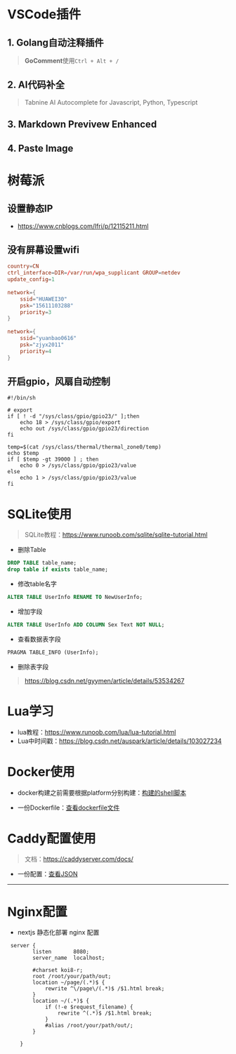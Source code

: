 # VSCode插件

## 1. Golang自动注释插件

> **GoComment**使用`Ctrl + Alt + /`

## 2. AI代码补全

> Tabnine AI Autocomplete for Javascript, Python, Typescript

## 3. Markdown Previvew Enhanced

## 4. Paste Image

# 树莓派

## 设置静态IP
- https://www.cnblogs.com/lfri/p/12115211.html

## 没有屏幕设置wifi

```conf
country=CN
ctrl_interface=DIR=/var/run/wpa_supplicant GROUP=netdev
update_config=1
 
network={
    ssid="HUAWEI30"
    psk="15611103288"
    priority=3
}
 
network={
    ssid="yuanbao0616"
    psk="zjyx2011"
    priority=4
}
```

## 开启gpio，风扇自动控制

```shell
#!/bin/sh

# export
if [ ! -d "/sys/class/gpio/gpio23/" ];then
    echo 18 > /sys/class/gpio/export
    echo out /sys/class/gpio/gpio23/direction
fi

temp=$(cat /sys/class/thermal/thermal_zone0/temp)
echo $temp 
if [ $temp -gt 39000 ] ; then
    echo 0 > /sys/class/gpio/gpio23/value 
else
    echo 1 > /sys/class/gpio/gpio23/value 
fi

```

# SQLite使用

> SQLite教程：https://www.runoob.com/sqlite/sqlite-tutorial.html

- 删除Table

```sql
DROP TABLE table_name;
drop table if exists table_name;
```

- 修改table名字

```sql
ALTER TABLE UserInfo RENAME TO NewUserInfo;
```

- 增加字段

```sql
ALTER TABLE UserInfo ADD COLUMN Sex Text NOT NULL;
```

- 查看数据表字段

```sql
PRAGMA TABLE_INFO (UserInfo);
```

- 删除表字段

> https://blog.csdn.net/gyymen/article/details/53534267
            
# Lua学习

- lua教程：https://www.runoob.com/lua/lua-tutorial.html
- Lua中时间戳：https://blog.csdn.net/auspark/article/details/103027234


# Docker使用

- docker构建之前需要根据platform分别构建：<a href="/page/code.html?file=/docs/develop/sample/docker_build.sh&title=docker构建脚本" target="_blank">构建的shell脚本</a>

- 一份Dockerfile：<a href="/page/code.html?file=/docs/develop/sample/dockerfile&title=一份dockerfile配置" target="_blank">查看dockerfile文件</a>

# Caddy配置使用

> 文档：https://caddyserver.com/docs/

- 一份配置：<a href="/page/code.html?file=/docs/develop/sample/caddy.json&title=一份caddy.json" target="_blank">查看JSON</a>

----

# Nginx配置

- nextjs 静态化部署 nginx 配置

```nginx
 server {
        listen       8080;
        server_name  localhost;

        #charset koi8-r;
        root /root/your/path/out;
        location ~/page/(.*)$ {
            rewrite ^\/page\/(.*)$ /$1.html break;
        }
        location ~/(.*)$ {
            if (!-e $request_filename) {
                rewrite ^(.*)$ /$1.html break;
            }
            #alias /root/your/path/out/;
        }

    }
```


